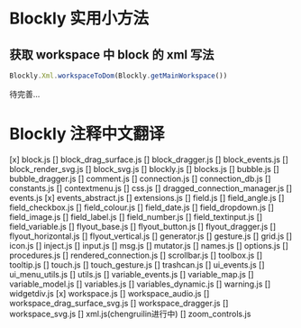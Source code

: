 # Blockly 实用小方法

## 获取 workspace 中 block 的 xml 写法

```js
Blockly.Xml.workspaceToDom(Blockly.getMainWorkspace())
```

待完善...

# Blockly 注释中文翻译

[x] block.js
[] block_drag_surface.js
[] block_dragger.js
[] block_events.js
[] block_render_svg.js
[] block_svg.js
[] blockly.js
[] blocks.js
[] bubble.js
[] bubble_dragger.js
[] comment.js
[] connection.js
[] connection_db.js
[] constants.js
[] contextmenu.js
[] css.js
[] dragged_connection_manager.js
[] events.js
[x] events_abstract.js
[] extensions.js
[] field.js
[] field_angle.js
[] field_checkbox.js
[] field_colour.js
[] field_date.js
[] field_dropdown.js
[] field_image.js
[] field_label.js
[] field_number.js
[] field_textinput.js
[] field_variable.js
[] flyout_base.js
[] flyout_button.js
[] flyout_dragger.js
[] flyout_horizontal.js
[] flyout_vertical.js
[] generator.js
[] gesture.js
[] grid.js
[] icon.js
[] inject.js
[] input.js
[] msg.js
[] mutator.js
[] names.js
[] options.js
[] procedures.js
[] rendered_connection.js
[] scrollbar.js
[] toolbox.js
[] tooltip.js
[] touch.js
[] touch_gesture.js
[] trashcan.js
[] ui_events.js
[] ui_menu_utils.js
[] utils.js
[] variable_events.js
[] variable_map.js
[] variable_model.js
[] variables.js
[] variables_dynamic.js
[] warning.js
[] widgetdiv.js
[x] workspace.js
[] workspace_audio.js
[] workspace_drag_surface_svg.js
[] workspace_dragger.js
[] workspace_svg.js
[] xml.js(chengruilin进行中)
[] zoom_controls.js